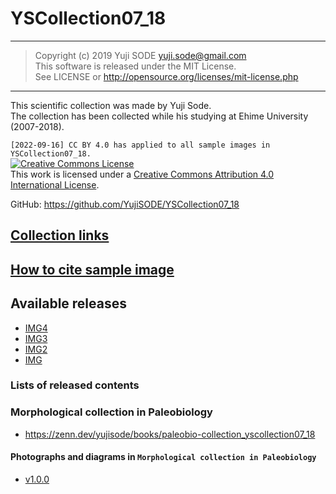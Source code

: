 # YSCollection07_18
______
>Copyright (c) 2019 Yuji SODE <yuji.sode@gmail.com>  
>This software is released under the MIT License.  
>See LICENSE or http://opensource.org/licenses/mit-license.php
______
This scientific collection was made by Yuji Sode.  
The collection has been collected while his studying at Ehime University (2007-2018).

`[2022-09-16] CC BY 4.0 has applied to all sample images in YSCollection07_18.`  
<a rel="license" href="http://creativecommons.org/licenses/by/4.0/"><img alt="Creative Commons License" style="border-width:0" src="https://i.creativecommons.org/l/by/4.0/88x31.png" /></a><br />This work is licensed under a <a rel="license" href="http://creativecommons.org/licenses/by/4.0/">Creative Commons Attribution 4.0 International License</a>.

GitHub: https://github.com/YujiSODE/YSCollection07_18  
## [Collection links](https://github.com/YujiSODE/YSCollection07_18/wiki)
## [How to cite sample image](https://github.com/YujiSODE/YSCollection07_18/blob/master/howToCite.md)

## Available releases
- [IMG4](https://github.com/YujiSODE/YSCollection07_18/releases/tag/IMG_04_v2.0)
- [IMG3](https://github.com/YujiSODE/YSCollection07_18/releases/tag/IMG_03_v2.0)
- [IMG2](https://github.com/YujiSODE/YSCollection07_18/releases/tag/IMG_02_v2.0)
- [IMG](https://github.com/YujiSODE/YSCollection07_18/releases/tag/IMG_01_v3.0)

### Lists of released contents

### Morphological collection in Paleobiology
- https://zenn.dev/yujisode/books/paleobio-collection_yscollection07_18

#### Photographs and diagrams in `Morphological collection in Paleobiology`
- [v1.0.0](https://github.com/YujiSODE/YSCollection07_18/releases/tag/IMG_paleobio-collection-Zenn-v1.0.0)
